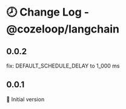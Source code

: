 # 🕗 Change Log - @cozeloop/langchain

## 0.0.2
fix: DEFAULT_SCHEDULE_DELAY to 1_000 ms

## 0.0.1
🌱 Initial version

